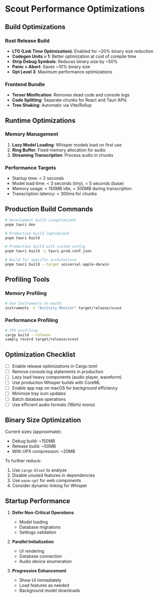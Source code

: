 # Scout Performance Optimizations

## Build Optimizations

### Rust Release Build
- **LTO (Link Time Optimization)**: Enabled for ~20% binary size reduction
- **Codegen Units = 1**: Better optimization at cost of compile time
- **Strip Debug Symbols**: Reduces binary size by ~50%
- **Panic = Abort**: Saves ~10% binary size
- **Opt Level 3**: Maximum performance optimizations

### Frontend Bundle
- **Terser Minification**: Removes dead code and console logs
- **Code Splitting**: Separate chunks for React and Tauri APIs
- **Tree Shaking**: Automatic via Vite/Rollup

## Runtime Optimizations

### Memory Management
1. **Lazy Model Loading**: Whisper models load on first use
2. **Ring Buffer**: Fixed memory allocation for audio
3. **Streaming Transcription**: Process audio in chunks

### Performance Targets
- Startup time: < 2 seconds
- Model load time: < 3 seconds (tiny), < 5 seconds (base)
- Memory usage: < 150MB idle, < 300MB during transcription
- Transcription latency: < 300ms for chunks

## Production Build Commands

```bash
# Development build (unoptimized)
pnpm tauri dev

# Production build (optimized)
pnpm tauri build

# Production build with custom config
pnpm tauri build -c tauri.prod.conf.json

# Build for specific architecture
pnpm tauri build --target universal-apple-darwin
```

## Profiling Tools

### Memory Profiling
```bash
# Use Instruments on macOS
instruments -t "Activity Monitor" target/release/scout
```

### Performance Profiling
```bash
# CPU profiling
cargo build --release
samply record target/release/scout
```

## Optimization Checklist

- [ ] Enable release optimizations in Cargo.toml
- [ ] Remove console.log statements in production
- [ ] Lazy load heavy components (audio player, waveform)
- [ ] Use production Whisper builds with CoreML
- [ ] Enable app nap on macOS for background efficiency
- [ ] Minimize tray icon updates
- [ ] Batch database operations
- [ ] Use efficient audio formats (16kHz mono)

## Binary Size Optimization

Current sizes (approximate):
- Debug build: ~150MB
- Release build: ~50MB
- With UPX compression: ~20MB

To further reduce:
1. Use `cargo-bloat` to analyze
2. Disable unused features in dependencies
3. Use `wasm-opt` for web components
4. Consider dynamic linking for Whisper

## Startup Performance

1. **Defer Non-Critical Operations**
   - Model loading
   - Database migrations
   - Settings validation

2. **Parallel Initialization**
   - UI rendering
   - Database connection
   - Audio device enumeration

3. **Progressive Enhancement**
   - Show UI immediately
   - Load features as needed
   - Background model downloads